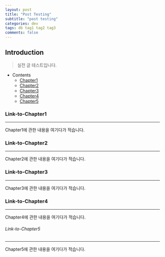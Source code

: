 ```yaml
---
layout: post
title: "Post Testing"
subtitle: "post testing"
categories: dev
tags: db tag1 tag2 tag3
comments: false
---
```


## Introduction
> 실전 글 테스트입니다.
  
- Contents
	- [Chapter1](#link-to-chapter1) 
	- [Chapter2](#link-to-chapter2)
	- [Chapter3](#link-to-chapter3)
	- [Chapter4](#link-to-chapter4)
	- [Chapter5](#link-to-chapter5)
  
### Link-to-Chapter1  
---  
Chapter1에 관한 내용을 여기다가 적습니다.    
  
### Link-to-Chapter2  
---  
Chapter2에 관한 내용을 여기다가 적습니다.  
  
### Link-to-Chapter3  
---  
Chapter3에 관한 내용을 여기다가 적습니다.  
  
### Link-to-Chapter4  
---  
Chapter4에 관한 내용을 여기다가 적습니다.  
  
###### Link-to-Chapter5  
---  
Chapter5에 관한 내용을 여기다가 적습니다.  
  